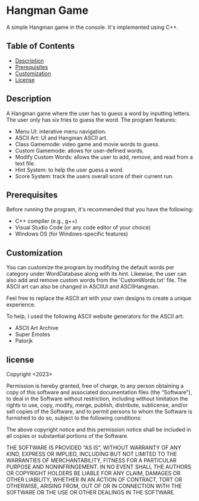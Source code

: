 # Hangman Game

A simple Hangman game in the console. It's implemented using C++.

## Table of Contents

- [Description](#description)
- [Prerequisites](#prerequisites)
- [Customization](#customization)
- [License](#license)

## Description

A Hangman game where the user has to guess a word by inputting letters. The user only has six tries to guess the word.
The program features:

- Menu UI: interative menu navigation.
- ASCII Art: UI and Hangman ASCII art.
- Class Gamemode: video game and movie words to guess.
- Custom Gamemode: allows for user-defined words.
- Modify Custom Words: allows the user to add, remove, and read from a text file.
- Hint System: to help the user guess a word.
- Score System: track the users overall score of their current run.


## Prerequisites

Before running the program, it's recommended that you have the following:

- C++ compiler (e.g., g++)
- Visual Studio Code (or any code editor of your choice)
- Windows OS (for Windows-specific features)

## Customization

You can customize the program by modifying the default words per category under WordDatabase along with its hint.
Likewise, the user can also add and remove custom words from the 'CustomWords.txt' file.
The ASCII art can also be changed in ASCIIUI and ASCIIHangman.

Feel free to replace the ASCII art with your own designs to create a unique experience.

To help, I used the following ASCII website generators for the ASCII art:

- ASCII Art Archive
- Super Emotes
- Patorjk

## license

Copyright <2023> <FranzLor>

Permission is hereby granted, free of charge, to any person obtaining a copy of this software and associated documentation files (the “Software”), to deal in the Software without restriction, including without limitation the rights to use, copy, modify, merge, publish, distribute, sublicense, and/or sell copies of the Software, and to permit persons to whom the Software is furnished to do so, subject to the following conditions:

The above copyright notice and this permission notice shall be included in all copies or substantial portions of the Software.

THE SOFTWARE IS PROVIDED “AS IS”, WITHOUT WARRANTY OF ANY KIND, EXPRESS OR IMPLIED, INCLUDING BUT NOT LIMITED TO THE WARRANTIES OF MERCHANTABILITY, FITNESS FOR A PARTICULAR PURPOSE AND NONINFRINGEMENT. IN NO EVENT SHALL THE AUTHORS OR COPYRIGHT HOLDERS BE LIABLE FOR ANY CLAIM, DAMAGES OR OTHER LIABILITY, WHETHER IN AN ACTION OF CONTRACT, TORT OR OTHERWISE, ARISING FROM, OUT OF OR IN CONNECTION WITH THE SOFTWARE OR THE USE OR OTHER DEALINGS IN THE SOFTWARE.